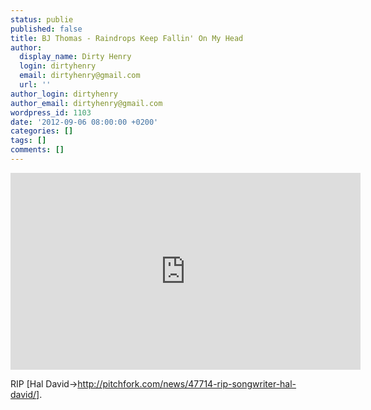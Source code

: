 ```yaml
---
status: publie
published: false
title: BJ Thomas - Raindrops Keep Fallin' On My Head
author:
  display_name: Dirty Henry
  login: dirtyhenry
  email: dirtyhenry@gmail.com
  url: ''
author_login: dirtyhenry
author_email: dirtyhenry@gmail.com
wordpress_id: 1103
date: '2012-09-06 08:00:00 +0200'
categories: []
tags: []
comments: []
---
```

<iframe width="560" height="315" src="http://www.youtube.com/embed/VILWkqlQLWk" frameborder="0" allowfullscreen></iframe>

RIP [Hal David->http://pitchfork.com/news/47714-rip-songwriter-hal-david/]. 
